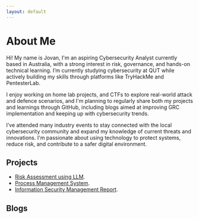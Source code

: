 ```yaml
---
layout: default
---
```

# About Me

Hi! My name is Jovan, I'm an aspiring Cybersecurity Analyst currently based in Australia, with a strong interest in risk, governance, and hands-on technical learning. I’m currently studying cybersecurity at QUT while actively building my skills through platforms like TryHackMe and PentesterLab.

I enjoy working on home lab projects, and CTFs to explore real-world attack and defence scenarios, and I'm planning to regularly share both my projects and learnings through GitHub, including blogs aimed at improving GRC implementation and keeping up with cybersecurity trends.

I’ve attended many industry events to stay connected with the local cybersecurity community and expand my knowledge of current threats and innovations. I'm passionate about using technology to protect systems, reduce risk, and contribute to a safer digital environment.

## Projects
- [Risk Assessment using LLM](./riskassessment-llm.html).
- [Process Management System](./dost-processmnagamentsystem.html).
- [Information Security Management Report](./infosecmanagement-report.html).

## Blogs

